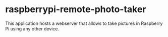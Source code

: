 # raspberrypi-remote-photo-taker
This application hosts a webserver that allows to take pictures in Raspberry Pi using any other device. 
